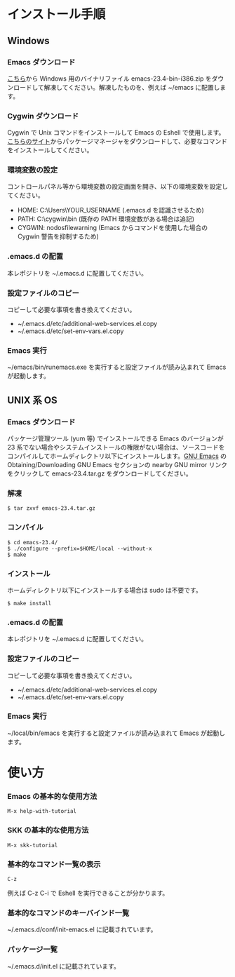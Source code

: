 インストール手順
==================

Windows
------------------

### Emacs ダウンロード
[こちら](https://ftp.gnu.org/gnu/emacs/windows/)から Windows 用のバイナリファイル emacs-23.4-bin-i386.zip をダウンロードして解凍してください。解凍したものを、例えば ~/emacs に配置します。

### Cygwin ダウンロード
Cygwin で Unix コマンドをインストールして Emacs の Eshell で使用します。[こちらのサイト](https://www.cygwin.com/)からパッケージマネージャをダウンロードして、必要なコマンドをインストールしてください。

### 環境変数の設定
コントロールパネル等から環境変数の設定画面を開き、以下の環境変数を設定してください。

- HOME: C:\Users\YOUR_USERNAME (.emacs.d を認識させるため)
- PATH: C:\cygwin\bin (既存の PATH 環境変数がある場合は追記)
- CYGWIN: nodosfilewarning (Emacs からコマンドを使用した場合の Cygwin 警告を抑制するため)

### .emacs.d の配置
本レポジトリを ~/.emacs.d に配置してください。

### 設定ファイルのコピー
コピーして必要な事項を書き換えてください。

- ~/.emacs.d/etc/additional-web-services.el.copy
- ~/.emacs.d/etc/set-env-vars.el.copy

### Emacs 実行
~/emacs/bin/runemacs.exe を実行すると設定ファイルが読み込まれて Emacs が起動します。


UNIX 系 OS
------------------

### Emacs ダウンロード
パッケージ管理ツール (yum 等) でインストールできる Emacs のバージョンが 23 系でない場合やシステムインストールの権限がない場合は、ソースコードをコンパイルしてホームディレクトリ以下にインストールします。[GNU Emacs](http://www.gnu.org/software/emacs/) の Obtaining/Downloading GNU Emacs セクションの nearby GNU mirror リンクをクリックして emacs-23.4.tar.gz をダウンロードしてください。

### 解凍

	$ tar zxvf emacs-23.4.tar.gz

### コンパイル

	$ cd emacs-23.4/
	$ ./configure --prefix=$HOME/local --without-x
	$ make

### インストール
ホームディレクトリ以下にインストールする場合は sudo は不要です。

	$ make install

### .emacs.d の配置
本レポジトリを ~/.emacs.d に配置してください。

### 設定ファイルのコピー
コピーして必要な事項を書き換えてください。

- ~/.emacs.d/etc/additional-web-services.el.copy
- ~/.emacs.d/etc/set-env-vars.el.copy

### Emacs 実行
~/local/bin/emacs を実行すると設定ファイルが読み込まれて Emacs が起動します。


使い方
==================

### Emacs の基本的な使用方法

	M-x help-with-tutorial

### SKK の基本的な使用方法

	M-x skk-tutorial

### 基本的なコマンド一覧の表示

	C-z

例えば C-z C-i で Eshell を実行できることが分かります。

### 基本的なコマンドのキーバインド一覧
~/.emacs.d/conf/init-emacs.el に記載されています。

### パッケージ一覧
~/.emacs.d/init.el に記載されています。
